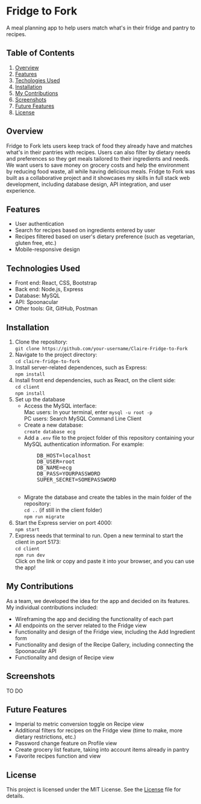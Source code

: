 # Fridge to Fork
A meal planning app to help users match what's in their fridge and pantry to recipes. 

## Table of Contents

1. [Overview](#overview)
2. [Features](#features)
3. [Techologies Used](#technologies-used)
4. [Installation](#installation)
5. [My Contributions](#my-contributions)
6. [Screenshots](#screenshots)
7. [Future Features](#future-features)
8. [License](#license)

## Overview
Fridge to Fork lets users keep track of food they already have and matches what's in their pantries with recipes. Users can also filter by dietary needs and preferences so they get meals tailored to their ingredients and needs. We want users to save money on grocery costs and help the environment by reducing food waste, all while having delicious meals. Fridge to Fork was built as a collaborative project and it showcases my skills in full stack web development, including database design, API integration, and user experience.

## Features
<ul>
  <li>User authentication</li>
  <li>Search for recipes based on ingredients entered by user</li>
  <li>Recipes filtered based on user's dietary preference (such as vegetarian, gluten free, etc.)</li>
  <li>Mobile-responsive design</li>
</ul>

## Technologies Used
<ul>
  <li>Front end: React, CSS, Bootstrap</li>
  <li>Back end: Node.js, Express</li>
  <li>Database: MySQL</li>
  <li>API: Spoonacular</li>
  <li>Other tools: Git, GitHub, Postman</li>
</ul>

## Installation
<ol>
  <li>Clone the repository:<br>
    <code>git clone https://github.com/your-username/Claire-Fridge-to-Fork</code>
  </li>

  <li>Navigate to the project directory:<br>
    <code>cd claire-fridge-to-fork</code>
  </li>

  <li>Install server-related dependences, such as Express:<br>
    <code>npm install</code>
  </li>

  <li>Install front end dependencies, such as React, on the client side:<br>
    <code>cd client</code><br>
    <code>npm install</code>
  </li>

  <li>Set up the database
    <ul>
      <li>Access the MySQL interface:<br>
      Mac users: In your terminal, enter <code>mysql -u root -p</code><br>
      PC users: Search MySQL Command Line Client
      </li>
      <li>Create a new database:<br>
      <code>create database ecg</code>
      </li>
      <li> Add a <code>.env</code> file to the project folder of this repository containing your MySQL authentication information. For example:
        <pre>
    DB_HOST=localhost
    DB_USER=root
    DB_NAME=ecg
    DB_PASS=YOURPASSWORD
    SUPER_SECRET=SOMEPASSWORD
      </pre>
      </li>
      <li>Migrate the database and create the tables in the main folder of the repository:<br>
      <code>cd ..</code> (if still in the client folder)<br>
      <code>npm run migrate</code>
      </li>
    </ul>
  </li>

  <li>Start the Express servier on port 4000:<br>
    <code>npm start</code>
  </li>

  <li>Express needs that terminal to run. Open a new terminal to start the client in port 5173:<br>
    <code>cd client</code><br>
    <code>npm run dev</code><br>
    Click on the link or copy and paste it into your browser, and you can use the app!
  </li>
</ol>

## My Contributions
As a team, we developed the idea for the app and decided on its features. My individual contributions included: 
<ul>
  <li>Wireframing the app and deciding the functionality of each part</li>
  <li>All endpoints on the server related to the Fridge view</li>
  <li>Functionality and design of the Fridge view, including the Add Ingredient form</li>
  <li>Functionality and design of the Recipe Gallery, including connecting the Spoonacular API</li>
  <li>Functionality and design of Recipe view</li>
</ul>

## Screenshots
TO DO

## Future Features
<ul>
  <li>Imperial to metric conversion toggle on Recipe view</li>
  <li>Additional filters for recipes on the Fridge view (time to make, more dietary restrictions, etc.)</li>
  <li>Password change feature on Profile view</li>
  <li>Create grocery list feature, taking into account items already in pantry</li>
  <li>Favorite recipes function and view</li>
</ul>

## License
This project is licensed under the MIT License. See the [License](./License) file for details.